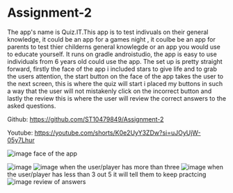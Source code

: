 # Assignment-2
The app's name is Quiz.IT.This app is to test indivuals on their general knowledge, it could be an app for a games night , it coulbe be an app for parents to test thier childerns general knowlegde or an app you would use to educate yourself. It runs on gradle androistudio, the app is easy to use individuals from 6 years old could use the app. The set up is pretty straight forward, firstly the face of the app i included stars to give life and to grab the users attention, the start button on the face of the app takes the user to the next screen, this is where the quiz will start i placed my buttons in such a way that the user will not mistakenly click on the incorrect button and lastly the review this is where the user will review the correct answers to the asked questions.


Github: https://github.com/ST10479849/Assignment-2


Youtube: https://youtube.com/shorts/K0e2UyY3ZDw?si=uJOyUjW-05y7Lhur

![image](https://github.com/user-attachments/assets/dbdf4779-694f-4138-a3dc-3bdc25f818c3) face of the app

![image](https://github.com/user-attachments/assets/66f3d9b1-9ac2-4059-98d3-1aa84ca6ff2d) 
![image](https://github.com/user-attachments/assets/d6a86e44-79b3-4037-8232-5a825d09001c) when the user/player has more than three 
![image](https://github.com/user-attachments/assets/91e97bec-8a0b-4081-9749-82eed236b637) when the user/player has less than 3 out 5 it will tell them to keep practcing 
![image](https://github.com/user-attachments/assets/631af29b-da7d-4fee-8809-29ae9a934769) review of answers

